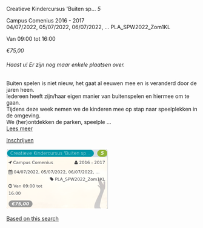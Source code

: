 Creatieve Kindercursus 'Buiten sp... *5*

Campus Comenius 2016 - 2017  
04/07/2022, 05/07/2022, 06/07/2022, ... PLA\_SPW2022\_Zom1KL  

Van 09:00 tot 16:00

*€75,00*

  

###### *Haast u! Er zijn nog maar enkele plaatsen over.*

  

Buiten spelen is niet nieuw, het gaat al eeuwen mee en is veranderd door de jaren heen.  
Iedereen heeft zijn/haar eigen manier van buitenspelen en hiermee om te gaan.  
Tijdens deze week nemen we de kinderen mee op stap naar speelplekken in de omgeving.  
We (her)ontdekken de parken, speelple  ...  
[Lees meer](https://tickets.vgc.be/activity/subscribe/PLA_SPW2022_Zom1KL)

[Inschrijven](https://tickets.vgc.be/activity/subscribe/PLA_SPW2022_Zom1KL)

![](72472.png)

[Based on this search](https://tickets.vgc.be/activity/index?&vrijeplaatsen=1&Age%5B%5D=3%2C5&entity=286)